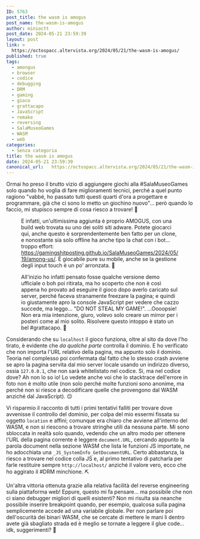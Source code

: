 ```yaml
---
ID: 5763
post_title: the wasm is amogus
post_name: the-wasm-is-amogus
author: minioctt
post_date: 2024-05-21 23:59:39
layout: post
link: >
  https://octospacc.altervista.org/2024/05/21/the-wasm-is-amogus/
published: true
tags:
  - amongus
  - browser
  - codice
  - debugging
  - DRM
  - gaming
  - gioco
  - grattacapo
  - JavaScript
  - remake
  - reversing
  - SalaMuseoGames
  - WASM
  - web
categories:
  - Senza categoria
title: the wasm is amogus
date: 2024-05-21 23:59:39
canonical_url:   https://octospacc.altervista.org/2024/05/21/the-wasm-is-amogus/
---
```

<!-- wp:paragraph -->
<p>Ormai ho preso il brutto vizio di aggiungere giochi alla #SalaMuseoGames solo quando ho voglia di fare miglioramenti tecnici, perché a quel punto ragiono "vabbé, ho passato tutti questi quarti d'ora a progettare e programmare, già che ci sono lo metto un giochino nuovo"... però quando lo faccio, mi stupisco sempre di cosa riesco a trovare! 🤭️</p>
<!-- /wp:paragraph -->

<!-- wp:paragraph -->
<p></p>
<!-- /wp:paragraph -->

<!-- wp:image {"id":5764,"sizeSlug":"full","linkDestination":"none"} -->
<figure class="wp-block-image size-full"><img src="{{site.cdnurl}}/assets/uploads/2024/05/image-3.png" alt="" class="wp-image-5764"/><figcaption class="wp-element-caption">E infatti, un'ultimissima aggiunta è proprio AMOGUS, con una build web trovata su uno dei soliti siti adware. Potete giocarci qui, anche questo è sorprendentemente ben fatto per un clone, e nonostante sia solo offline ha anche tipo la chat con i bot... troppo effort: <a href="https://gamingshitposting.github.io/SalaMuseoGames/2024/05/19/among-us/">https://gamingshitposting.github.io/SalaMuseoGames/2024/05/19/among-us/</a>. È giocabile pure su mobile, anche se la gestione degli input touch è un po' arronzata. 🚀️</figcaption></figure>
<!-- /wp:image -->

<!-- wp:paragraph -->
<p></p>
<!-- /wp:paragraph -->

<!-- wp:image {"id":5765,"sizeSlug":"full","linkDestination":"none"} -->
<figure class="wp-block-image size-full"><img src="{{site.cdnurl}}/assets/uploads/2024/05/image-4.png" alt="" class="wp-image-5765"/><figcaption class="wp-element-caption">All'inizio ho infatti pensato fosse qualche versione demo ufficiale o boh poi ritirata, ma ho scoperto che non è così appena ho provato ad eseguire il gioco dopo averlo caricato sul server, perché faceva stranamente freezare la pagina; e quindi io giustamente apro la console JavaScript per vedere che cazzo succede, ma leggo… "DO NOT STEAL MY GAME!". ...Oooopsie! Non era mia intenzione, giuro, volevo solo creare un mirror per i posteri come al mio solito. Risolvere questo intoppo è stato un bel #grattacapo. 🦧️</figcaption></figure>
<!-- /wp:image -->

<!-- wp:paragraph -->
<p></p>
<!-- /wp:paragraph -->

<!-- wp:paragraph -->
<p>Considerando che su <code>localhost</code> il gioco funziona, oltre al sito da dove l'ho tirato, è evidente che <em>da qualche parte</em> controlla il dominio. E ho verificato che non importa l'URL relativo della pagina, ma appunto solo il dominio. Teoria nel complesso poi confermata dal fatto che lo stesso crash avviene se apro la pagina servita dal mio server locale usando un indirizzo diverso, ossia <code>127.0.0.1</code>, che non sarà whitelistato nel codice. Si, ma nel codice dove? Ah non lo so io! Lo vedete anche voi che lo stacktrace dell'errore in foto non è molto utile (non solo perché molte funzioni sono anonime, ma perché non si riesce a decodificare quelle che provengono dal WASM anziché dal JavaScript). 😔️</p>
<!-- /wp:paragraph -->

<!-- wp:paragraph -->
<p>Vi risparmio il racconto di tutti i primi tentativi falliti per trovare dove avvenisse il controllo del dominio, per colpa del mio essermi fissata su oggetto <code>location</code> e affini; comunque era chiaro che avviene all'interno del WASM, e non si riescono a trovare stringhe utili da nessuna parte. Mi sono sbloccata in realtà solo quando, vedendo che un altro modo per ottenere l'URL della pagina corrente è leggere <code>document.URL</code>, cercando appunto la parola document nella sezione WASM che lista le funzioni JS importate, ne ho adocchiata una <code>_JS_SystemInfo_GetDocumentURL</code>. Certo abbastanza, la riesco a trovare nel codice colla JS e, al primo tentativo di patcharla per farle restituire sempre <code>http://localhost/</code> anziché il valore vero, ecco che ho aggirato il #DRM minchione. ⛏️</p>
<!-- /wp:paragraph -->

<!-- wp:paragraph -->
<p>Un'altra vittoria ottenuta grazie alla relativa facilità del reverse engineering sulla piattaforma web! Eppure, questo mi fa pensare... ma possibile che non ci siano debugger migliori di quelli esistenti? Non mi risulta sia neanche possibile inserire breakpoint quando, per esempio, qualcosa sulla pagina semplicemente accede ad una variabile globale. Per non parlare poi dell'oscurità dei binari WASM, che se cercate di mettere le mani lì dentro avete già sbagliato strada ed è meglio se tornate a leggere il glue code... idk, suggerimenti? 🤥️</p>
<!-- /wp:paragraph -->